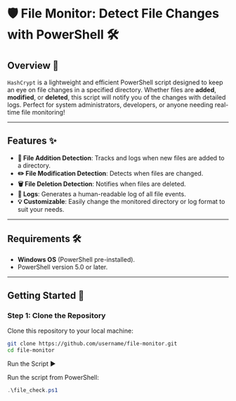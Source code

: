 # 🛡️ File Monitor: Detect File Changes with PowerShell 🛠️

## Overview 🚀  
`HashCrypt` is a lightweight and efficient PowerShell script designed to keep an eye on file changes in a specified directory. Whether files are **added**, **modified**, or **deleted**, this script will notify you of the changes with detailed logs. Perfect for system administrators, developers, or anyone needing real-time file monitoring!

---

## Features ✨  
- **📂 File Addition Detection**: Tracks and logs when new files are added to a directory.  
- **✏️ File Modification Detection**: Detects when files are changed.  
- **🗑️ File Deletion Detection**: Notifies when files are deleted.  
- **📜 Logs**: Generates a human-readable log of all file events.  
- **💡 Customizable**: Easily change the monitored directory or log format to suit your needs.  

---

## Requirements 🛠️  
- **Windows OS** (PowerShell pre-installed).  
- PowerShell version 5.0 or later.  

---

## Getting Started 🌟  

### Step 1: Clone the Repository  
Clone this repository to your local machine:  
```bash
git clone https://github.com/username/file-monitor.git
cd file-monitor
```
Run the Script ▶️

Run the script from PowerShell:
```powershell
.\file_check.ps1
```
